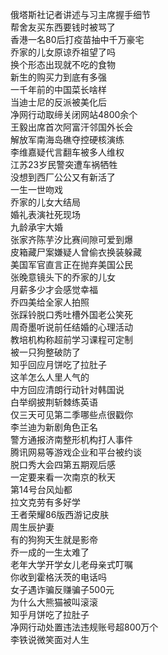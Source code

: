 俄塔斯社记者讲述与习主席握手细节  
帮舍友买东西要钱时被骂了  
香港一名80后打疫苗抽中千万豪宅  
乔家的儿女原谅乔祖望了吗  
换个形态出现就不吃的食物  
新生的购买力到底有多强  
一千年前的中国菜长啥样  
当迪士尼的反派被美化后  
净网行动取缔关闭网站4800余个  
王毅出席首次阿富汗邻国外长会  
解放军南海岛礁夺控硬核演练  
李维嘉疑代言翻车被多人维权  
江苏23岁民警突遭车祸牺牲  
没想到西厂公公又有新活了  
一生一世吻戏  
乔家的儿女大结局  
婚礼表演社死现场  
九龄承宇大婚  
张家齐陈芋汐比赛间隙可爱到爆  
皮箱藏尸案嫌疑人曾偷衣换装躲藏  
美国军官直言正在抛弃美国公民  
张晚意镜头下的乔家的儿女  
月薪多少才会感觉幸福  
乔四美给全家人拍照  
张踩铃脱口秀吐槽外国老公笑死  
周奇墨听说前任结婚的心理活动  
教培机构称超前学习课程可定制  
被一只狗整破防了  
知乎回应月饼吃了拉肚子  
这羊怎么人里人气的  
中方回应清朗行动针对韩国说  
白举纲披荆斩棘练英语  
仅三天可见第二季哪些点很戳你  
李兰迪为新剧角色正名  
警方通报济南整形机构打人事件  
腾讯网易等游戏企业和平台被约谈  
脱口秀大会四第五期观后感  
一定要来看一次南京的秋天  
第14号台风灿都  
拉文克劳有多好学  
王者荣耀86版西游记皮肤  
周生辰护妻  
有的狗狗天生就是影帝  
乔一成的一生太难了  
老年大学开学女儿老母亲式叮嘱  
你收到霍格沃茨的电话吗  
女子遇诈骗反赚骗子500元  
为什么大熊猫被叫滚滚  
知乎月饼吃了拉肚子  
净网行动处置违法违规账号超800万个  
李铁说微笑面对人生  
